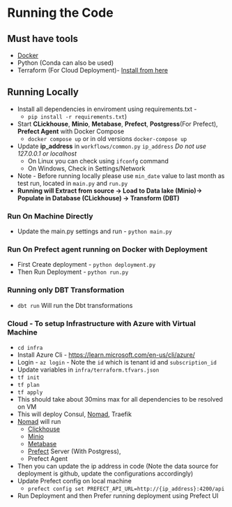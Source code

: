 
# Running the Code

## Must have tools
- [Docker](https://docs.docker.com/engine/install/)
- Python (Conda can also be used)
- Terraform (For Cloud Deployment)- [Install from here](https://developer.hashicorp.com/terraform/downloads?product_intent=terraform)

## Running Locally
- Install all dependencies in enviroment using requirements.txt - 
  - `pip install -r requirements.txt`)
- Start **CLickhouse**, **Minio**, **Metabase**, **Prefect**, **Postgress**(For Prefect), **Prefect Agent** with Docker Compose
  - `docker compose up` or in old versions `docker-compose up`
- Update **ip_address** in `workflows/common.py` `ip_address` *Do not use 127.0.0.1 or localhost*
  - On Linux you can check using `ifconfg` command
  - On Windows, Check in Settings/Network
- Note - Before running locally please use `min_date` value to last month as test run, located in `main.py` and `run.py`
- **Running will Extract from source -> Load to Data lake (Minio)-> Populate in Database (CLickhouse) -> Transform (DBT)**

### Run On Machine Directly
- Update the main.py settings and run - `python main.py`

### Run On Prefect agent running on Docker with Deployment
- First Create deployment - `python deployment.py`
- Then Run Deployment - `python run.py`

### Running only DBT Transformation
- `dbt run` Will run the Dbt transformations

### Cloud - To setup Infrastructure with Azure with Virtual Machine
- `cd infra`
- Install Azure Cli - https://learn.microsoft.com/en-us/cli/azure/
- Login - `az login` - Note the `id` which is tenant id and `subscription_id`
- Update variables in `infra/terraform.tfvars.json`
- `tf init`
- `tf plan`
- `tf apply`
- This should take about 30mins max for all dependencies to be resolved on VM
- This will deploy Consul, [Nomad](https://www.nomadproject.io/), Traefik
- [Nomad](https://www.nomadproject.io/) will run 
  - [Clickhouse](https://clickhouse.com/)
  - [Minio](https://min.io/)
  - [Metabase](https://www.metabase.com/)
  - [Prefect](https://www.prefect.io/) Server (With Postgress),
  - Prefect Agent
- Then you can update the ip address in code (Note the data source for deployment is github, update the configurations accordingly)
- Update Prefect config on local machine
  - `prefect config set PREFECT_API_URL=http://{ip_address}:4200/api`
- Run Deployment and then Prefer running deployment using Prefect UI